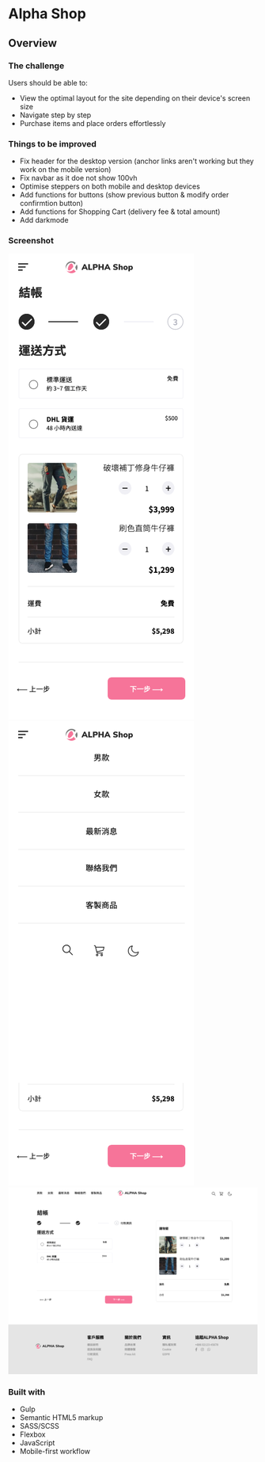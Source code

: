 # Alpha Shop

## Overview

### The challenge

Users should be able to:

- View the optimal layout for the site depending on their device's screen size
- Navigate step by step
- Purchase items and place orders effortlessly

### Things to be improved

- Fix header for the desktop version (anchor links aren't working but they work on the mobile version)
- Fix navbar as it doe not show 100vh
- Optimise steppers on both mobile and desktop devices
- Add functions for buttons (show previous button & modify order confirmtion button)
- Add functions for Shopping Cart (delivery fee & total amount)
- Add darkmode

### Screenshot

![](./images/mobile-375px.png)
![](./images/mobile-burger-375px.png)
![](./images/desktop-1440px.png)

### Built with

- Gulp
- Semantic HTML5 markup
- SASS/SCSS
- Flexbox
- JavaScript
- Mobile-first workflow